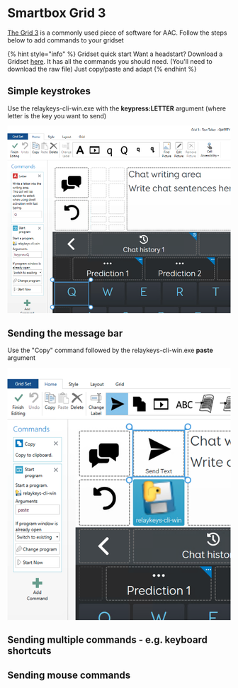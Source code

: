 # Smartbox Grid 3

[The Grid 3](https://thinksmartbox.com/product/grid-3) is a commonly used piece of software for AAC. Follow the steps below to add commands to your gridset

{% hint style="info" %}
Gridset quick start Want a headstart? Download a Gridset [here](../../../../resources/aac-software). It has all the commands you should need. (You'll need to download the raw file) Just copy/paste and adapt&#x20;
{% endhint %}

## Simple keystrokes

Use the relaykeys-cli-win.exe with the **keypress:LETTER** argument (where letter is the key you want to send)

![](<../../.gitbook/assets/Screenshot 2022-06-28 at 10.27.13.png>)

## Sending the message bar

Use the "Copy" command followed by the relaykeys-cli-win.exe **paste** argument

![](<../../.gitbook/assets/Screenshot 2022-06-28 at 10.26.48.png>)

## Sending multiple commands - e.g. keyboard shortcuts

## Sending mouse commands
